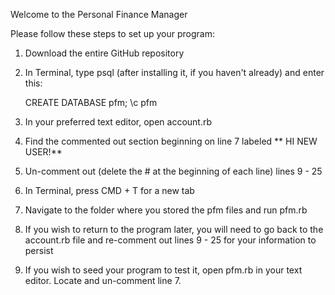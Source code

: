 Welcome to the Personal Finance Manager

Please follow these steps to set up your program:
1)  Download the entire GitHub repository
2)  In Terminal, type psql (after installing it, if you 
	haven't already) and enter this:

	CREATE DATABASE pfm;
	\c pfm

3)  In your preferred text editor, open account.rb
4)  Find the commented out section beginning on line 7 labeled 
	** HI NEW USER!**
5)  Un-comment out (delete the # at the beginning of each line) 
	lines 9 - 25
6)  In Terminal, press CMD + T for a new tab
7)  Navigate to the folder where you stored the pfm files and 
	run pfm.rb
8)  If you wish to return to the program later, you will need
	to go back to the account.rb file and re-comment out lines
	9 - 25 for your information to persist
9)  If you wish to seed your program to test it, open pfm.rb 
	in your text editor.  Locate and un-comment line 7.

